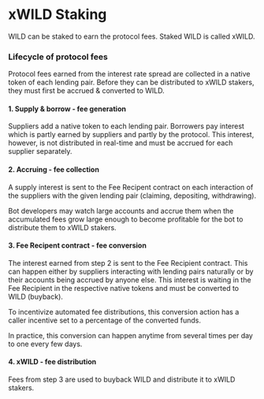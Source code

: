 # xWILD Staking

WILD can be staked to earn the protocol fees. Staked WILD is called xWILD.

### Lifecycle of protocol fees

Protocol fees earned from the interest rate spread are collected in a native token of each lending pair. Before they can be distributed to xWILD stakers, they must first be accrued & converted to WILD.

#### 1. Supply & borrow - fee generation

Suppliers add a native token to each lending pair. Borrowers pay interest which is partly earned by suppliers and partly by the protocol. This interest, however, is not distributed in real-time and must be accrued for each supplier separately.

#### 2. Accruing - fee collection

A supply interest is sent to the Fee Recipent contract on each interaction of the suppliers with the given lending pair \(claiming, depositing, withdrawing\).

Bot developers may watch large accounts and accrue them when the accumulated fees grow large enough to become profitable for the bot to distribute them to xWILD stakers.

#### 3. Fee Recipent contract - fee conversion

The interest earned from step 2 is sent to the Fee Recipient contract. This can happen either by suppliers interacting with lending pairs naturally or by their accounts being accrued by anyone else. This interest is waiting in the Fee Recipient in the respective native tokens and must be converted to WILD \(buyback\).

To incentivize automated fee distributions, this conversion action has a caller incentive set to a percentage of the converted funds.

In practice, this conversion can happen anytime from several times per day to one every few days.

#### 4. xWILD - fee distribution

Fees from step 3 are used to buyback WILD and distribute it to xWILD stakers.

